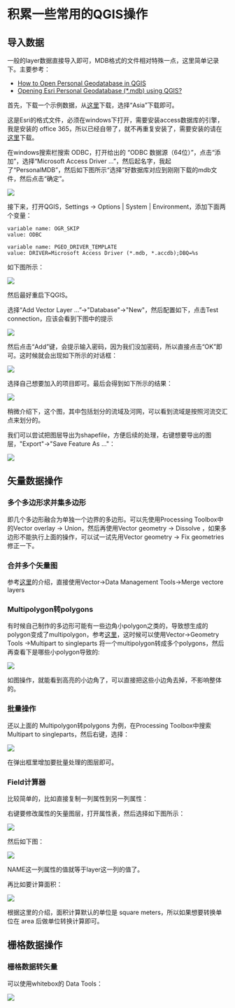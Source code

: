 # 积累一些常用的QGIS操作

## 导入数据

一般的layer数据直接导入即可，MDB格式的文件相对特殊一点，这里简单记录下。主要参考：

- [How to Open Personal Geodatabase in QGIS](https://www.youtube.com/watch?v=RTtn0TA1fYM)
- [Opening Esri Personal Geodatabase (*.mdb) using QGIS?](https://gis.stackexchange.com/questions/129514/opening-esri-personal-geodatabase-mdb-using-qgis)

首先，下载一个示例数据，从[这里](https://www.cger.nies.go.jp/db/gdbd/gdbd_index_e.html)下载，选择“Asia”下载即可。

这是Esri的格式文件，必须在windows下打开，需要安装access数据库的引擎，我是安装的 office 365，所以已经自带了，就不再重复安装了，需要安装的请在[这里](http://www.microsoft.com/en-gb/download/details.aspx?id=13255)下载。

在windows搜索栏搜索 ODBC，打开给出的 “ODBC 数据源（64位）”，点击“添加”，选择“Microsoft Access Driver ...”，然后起名字，我起了“PersonalMDB”，然后如下图所示“选择”好数据库对应到刚刚下载的mdb文件，然后点击“确定”。

![](img/QQ截图20211017183555.jpg)

接下来，打开QGIS，Settings -> Options | System | Environment，添加下面两个变量：

```Path
variable name: OGR_SKIP
value: ODBC

variable name: PGEO_DRIVER_TEMPLATE
value: DRIVER=Microsoft Access Driver (*.mdb, *.accdb);DBQ=%s
```

如下图所示：

![](img/QQ截图20211017182314.jpg)

然后最好重启下QGIS。

选择“Add Vector Layer …”->"Database"->"New"，然后配置如下，点击Test connection，应该会看到下图中的提示

![](img/QQ截图20211017183937.jpg)

然后点击“Add”键，会提示输入密码，因为我们没加密码，所以直接点击“OK”即可。这时候就会出现如下所示的对话框：

![](img/QQ截图20211017184236.jpg)

选择自己想要加入的项目即可。最后会得到如下所示的结果：

![](img/QQ截图20211017184334.jpg)

稍微介绍下，这个图，其中包括划分的流域及河网，可以看到流域是按照河流交汇点来划分的。

我们可以尝试把图层导出为shapefile，方便后续的处理，右键想要导出的图层，"Export"->"Save Feature As ..."：

![](img/QQ截图20211017185005.jpg)

## 矢量数据操作

### 多个多边形求并集多边形

即几个多边形融合为单独一个边界的多边形。可以先使用Processing Toolbox中的Vector overlay -> Union，然后再使用Vector geometry -> Dissolve ，如果多边形不能执行上面的操作，可以试一试先用Vector geometry -> Fix geometries 修正一下。

### 合并多个矢量图

参考[这里](https://grid.gaiaresources.com.au/user-manual/7-qgis-support/7-3-populating-shapefile-templates-in-qgis/7-03-4-merging-shapefiles-in-qgis/#:~:text=In%20QGIS%2C%20add%20the%20two%20shapefiles%20you%20wish,merging%3A%20Select%20the%20layers%20you%20wish%20to%20merge%3A)的介绍，直接使用Vector->Data Management Tools->Merge vectore layers

### Multipolygon转polygons

有时候自己制作的多边形可能有一些边角小polygon之类的，导致想生成的polygon变成了multipolygon，参考[这里](https://gis.stackexchange.com/questions/64214/saving-of-multi-polygon-shapefile-into-a-individual-polygon-shapefiles)，这时候可以使用Vector->Geometry Tools ->Multipart to singleparts 将一个multipolygon转成多个polygons，然后再查看下是哪些小polygon导致的:

![](img/QQ截图20211115224134.png)

如图操作，就能看到高亮的小边角了，可以直接把这些小边角去掉，不影响整体的。

### 批量操作

还以上面的 Multipolygon转polygons 为例，在Processing Toolbox中搜索 Multipart to singleparts，然后右键，选择：

![](img/QQ截图20211116094046.png)

在弹出框里增加要批量处理的图层即可。

### Field计算器

比较简单的，比如直接复制一列属性到另一列属性：

右键要修改属性的矢量图层，打开属性表，然后选择如下图所示：

![](img/QQ截图20211115213617.png)

然后如下图：

![](img/QQ截图20211115213800.png)

NAME这一列属性的值就等于layer这一列的值了。

再比如要计算面积：

![](img/QQ截图20211115214059.png)

根据这里的介绍，面积计算默认的单位是 square meters，所以如果想要转换单位在 area 后做单位转换计算即可。

## 栅格数据操作

### 栅格数据转矢量

可以使用whitebox的 Data Tools：

![](img/QQ截图20211115203013.png)
